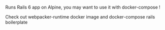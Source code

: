 Runs Rails 6 app on Alpine, you may want to use it with docker-compose !

Check out webpacker-runtime docker image and docker-compose rails boilerplate
